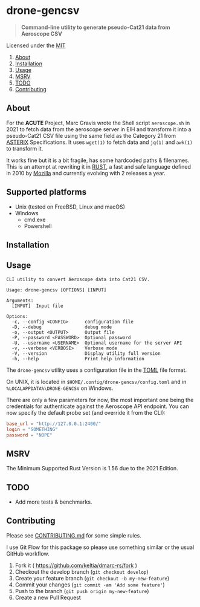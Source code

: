 <!-- omit in TOC -->
# drone-gencsv

> **Command-line utility to generate pseudo-Cat21 data from Aeroscope CSV**

Licensed under the [MIT](LICENSE)

1. [About](#about)
2. [Installation](#installation)
3. [Usage](#usage)
4. [MSRV](#msrv) 
5. [TODO](#todo)
6. [Contributing](#contributing)

## About

For the **ACUTE** Project, Marc Gravis wrote the Shell script `aeroscope.sh` in 2021 to fetch data from the aeroscope server in EIH and transform it into a pseudo-Cat21 CSV file using the same field as the Category 21 from [ASTERIX] Specifications.  It uses `wget(1)` to fetch data and `jq(1)` and `awk(1)`  to transform it.

It works fine but it is a bit fragile, has some hardcoded paths & filenames.  This is an attempt at rewriting it in [RUST], a fast and safe language defined in 2010 by [Mozilla] and currently evolving with 2 releases a year.

## Supported platforms

* Unix (tested on FreeBSD, Linux and macOS)
* Windows
    * cmd.exe
    * Powershell

## Installation

## Usage

```text
CLI utility to convert Aeroscope data into Cat21 CSV.

Usage: drone-gencsv [OPTIONS] [INPUT]

Arguments:
  [INPUT]  Input file

Options:
  -c, --config <CONFIG>      configuration file
  -D, --debug                debug mode
  -o, --output <OUTPUT>      Output file
  -P, --password <PASSWORD>  Optional password
  -U, --username <USERNAME>  Optional username for the server API
  -v, --verbose <VERBOSE>    Verbose mode
  -V, --version              Display utility full version
  -h, --help                 Print help information
```

The `drone-gencsv` utility uses a configuration file in the [TOML] file format.

On UNIX, it is located in `$HOME/.config/drone-gencsv/config.toml` and in `%LOCALAPPDATA%\DRONE-GENCSV` on Windows.

There are only a few parameters for now, the most important one being the credentials for authenticate against the Aeroscope API endpoint.  You can now specify the default probe set (and override it from the CLI):

```toml
base_url = "http://127.0.0.1:2400/"
login = "SOMETHING"
password = "NOPE"
```

## MSRV

The Minimum Supported Rust Version is 1.56 due to the 2021 Edition.

## TODO

- Add more tests & benchmarks.

## Contributing

Please see [CONTRIBUTING.md](CONTRIBUTING.md) for some simple rules.

I use Git Flow for this package so please use something similar or the usual GitHub workflow.

1. Fork it ( https://github.com/keltia/dmarc-rs/fork )
2. Checkout the develop branch (`git checkout develop`)
3. Create your feature branch (`git checkout -b my-new-feature`)
4. Commit your changes (`git commit -am 'Add some feature'`)
5. Push to the branch (`git push origin my-new-feature`)
6. Create a new Pull Request

[ASTERIX]: https://www.eurocontrol.int/asterix/
[Mozilla]: http://mozilla.org/
[RUST]: https://www.rust-lang.org/
[drone-gencsv: 1.56+]: https://img.shields.io/badge/Rust%20version-1.56%2B-lightgrey
[Rust 1.56]: https://blog.rust-lang.org/2021/10/21/Rust-1.56.0.html
[TOML]: https://github.com/naoina/toml/
